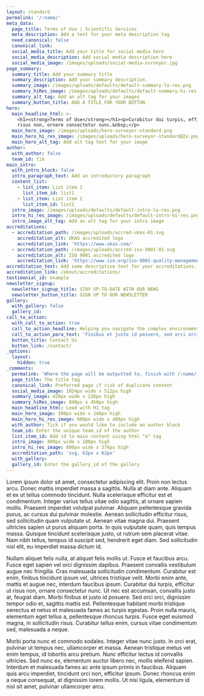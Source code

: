 ```yaml
---
layout: standard
permalink: '/:name/'
meta_data:
  page_title: Terms of Use | Scientific Services
  meta_description: Add a text for your meta description tag
  need_canonical: false
  canonical_link:
  social_media_title: Add your title for social media here
  social_media_description: Add social media description here
  social_media_image: /images/uploads/social-media-surveyor.jpg
page_summary:
  summary_title: Add your summary title
  summary_description: Add your summary description.
  summary_image: /images/uploads/defaults/default-summary-lo-res.png
  summary_hiRes_image: /images/uploads/defaults/default-summary-hi-res.png
  summary_alt_tag: Add an alt tag for your images
  summary_button_title: ADD A TITLE FOR YOUR BUTTON
hero:
  main_headline_html: >-
    <h1><strong>Terms of Use</strong></h1><p>Curabitur dui turpis, efficitur ut
    risus non, ornare consectetur nunc.&nbsp;</p>
  main_hero_image: /images/uploads/hero-surveyor-standard.png
  main_hero_hi_res_image: /images/uploads/hero-surveyor-standard@2x.png
  main_hero_alt_tag: Add alt tag text for your image
author:
  with_author: false
  team_id: tim
main_intro:
  with_intro_block: false
  intro_paragraph_text: Add an introductory paragraph
  content_list:
    - list_item: List item 1
      list_item_id: list1
    - list_item: List item 2
      list_item_id: list2
  intro_image: /images/uploads/defaults/default-intro-lo-res.png
  intro_hi_res_image: /images/uploads/defaults/default-intro-hi-res.png
  intro_image_alt_tag: Add an alt tag for your intro image
accreditations:
  - accreditation_path: /images/uploads/accred-ukas-01.svg
    accreditation_alt: UKAS accredited logo
    accreditation_link: 'https://www.ukas.com/'
  - accreditation_path: /images/uploads/accred-iso-9001-01.svg
    accreditation_alt: ISO 9001 accredited logo
    accreditation_link: 'https://www.iso.org/iso-9001-quality-management.html'
accreditation_text: Add some descriptive text for your accreditations.
accreditation_link: /about/accreditations/
testimonial_id: example
newsletter_signup:
  newsletter_signup_title: STAY UP-TO-DATE WITH OUR NEWS
  newsletter_button_title: SIGN UP TO OUR NEWSLETTER
gallery:
  with_gallery: false
  gallery_id:
call_to_action:
  with_call_to_action: true
  call_to_action_headline: Helping you navigate the complex environmental dangers
  call_to_action_para_text: 'Finibus et justo id posuere, sed orci orci, dignissim tempor odio...'
  button_title: Contact Us
  button_link: /contact/
_options:
  layout:
    hidden: true
_comments:
  permalink: 'Where the page will be outputted to, finish with /:name/'
  page_title: The title tag
  canonical_link: Preferred page if risk of duplicate content
  social_media_image: 1024px wide x 512px high
  summary_image: 420px wide x 226px high
  summary_hiRes_image: 840px x 450px high
  main_headline_html: Lead with H1 tag
  main_hero_image: 300px wide x 240px high
  main_hero_hi_res_image: 600px wide x 480px high
  with_author: Tick if you would like to include an author block
  team_id: Enter the unique team_id of the author
  list_item_id: Add id to main content using html "a" tag
  intro_image: 400px wide x 188px high
  intro_hi_res_image: 800px wide x 376px high
  accreditation_path: 'svg, 62px x 62px'
  with_gallery:
  gallery_id: Enter the gallery_id of the gallery
---
```


Lorem ipsum dolor sit amet, consectetur adipiscing elit. Proin non lectus arcu. Donec mattis imperdiet massa a sagittis. Nulla at diam ante. Aliquam et ex ut tellus commodo tincidunt. Nulla scelerisque efficitur est et condimentum. Integer varius tellus vitae odio sagittis, at ornare sapien mollis. Praesent imperdiet volutpat pulvinar. Aliquam pellentesque gravida purus, ac cursus dui pulvinar molestie. Aenean sollicitudin efficitur risus, sed sollicitudin quam vulputate ut. Aenean vitae magna dui. Praesent ultricies sapien ut purus aliquam porta. In quis vulputate quam, quis tempus massa. Quisque tincidunt scelerisque justo, ut rutrum sem placerat vitae. Nam nibh tellus, tempus id suscipit sed, hendrerit eget diam. Sed sollicitudin nisl elit, eu imperdiet massa dictum id.

Nullam aliquet felis nulla, at aliquet felis mollis ut. Fusce et faucibus arcu. Fusce eget sapien vel orci dignissim dapibus. Praesent convallis vestibulum augue nec fringilla. Cras malesuada sollicitudin condimentum. Curabitur est enim, finibus tincidunt ipsum vel, ultrices tristique velit. Morbi enim ante, mattis et augue nec, interdum faucibus ipsum. Curabitur dui turpis, efficitur ut risus non, ornare consectetur nunc. Ut nec est accumsan, convallis justo at, feugiat diam. Morbi finibus et justo id posuere. Sed orci orci, dignissim tempor odio et, sagittis mattis est. Pellentesque habitant morbi tristique senectus et netus et malesuada fames ac turpis egestas. Proin nulla mauris, elementum eget tellus a, pellentesque rhoncus turpis. Fusce eget euismod magna, in sollicitudin risus. Curabitur tellus enim, cursus vitae condimentum sed, malesuada a neque.

Morbi porta nunc et commodo sodales. Integer vitae nunc justo. In orci erat, pulvinar ut tempus nec, ullamcorper et massa. Aenean tristique metus vel enim tempus, id lobortis arcu pretium. Nunc efficitur lectus id convallis ultricies. Sed nunc ex, elementum auctor libero nec, mollis eleifend sapien. Interdum et malesuada fames ac ante ipsum primis in faucibus. Aliquam quis arcu imperdiet, tincidunt orci non, efficitur ipsum. Donec rhoncus enim a neque consequat, at dignissim lorem mollis. Ut nisi ligula, elementum id nisl sit amet, pulvinar ullamcorper arcu.